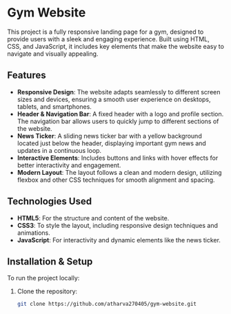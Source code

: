 # Gym Website

This project is a fully responsive landing page for a gym, designed to provide users with a sleek and engaging experience. Built using HTML, CSS, and JavaScript, it includes key elements that make the website easy to navigate and visually appealing.

## Features

- **Responsive Design**: The website adapts seamlessly to different screen sizes and devices, ensuring a smooth user experience on desktops, tablets, and smartphones.
- **Header & Navigation Bar**: A fixed header with a logo and profile section. The navigation bar allows users to quickly jump to different sections of the website.
- **News Ticker**: A sliding news ticker bar with a yellow background located just below the header, displaying important gym news and updates in a continuous loop.
- **Interactive Elements**: Includes buttons and links with hover effects for better interactivity and engagement.
- **Modern Layout**: The layout follows a clean and modern design, utilizing flexbox and other CSS techniques for smooth alignment and spacing.

## Technologies Used

- **HTML5**: For the structure and content of the website.
- **CSS3**: To style the layout, including responsive design techniques and animations.
- **JavaScript**: For interactivity and dynamic elements like the news ticker.

## Installation & Setup

To run the project locally:

1. Clone the repository:
   ```bash
   git clone https://github.com/atharva270405/gym-website.git
